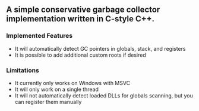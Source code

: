 ## A simple conservative garbage collector implementation written in C-style C++.

### Implemented Features
- It will automatically detect GC pointers in globals, stack, and registers
- It is possible to add additional custom roots if desired

### Limitations
- It currently only works on Windows with MSVC
- It will only work on a single thread
- It will not automatically detect loaded DLLs for globals scanning, but you can register them manually

